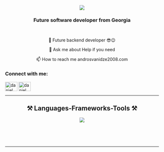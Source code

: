 <h1 align="center">
    <img src="https://readme-typing-svg.herokuapp.com/?font=Righteous&size=35&center=true&vCenter=true&width=500&height=70&duration=4000&lines=Hi+There!+👋;I+am+Chad+🗿;And+You???;"/>
</h1>

<h3 align="center">Future software developer from Georgia</h3>

<br/>

<div align="center">
    
🤑 Future backend developer 😎😉

💬 Ask me about Help if you need

📫 How to reach me androsvanidze2008.com

 </div>
 <h3 align="left">Connect with me:</h3>
<p align="left">
<a href="https://www.facebook.com/andria.svanidze.94" target="blank"><img align="center" src="https://raw.githubusercontent.com/rahuldkjain/github-profile-readme-generator/master/src/images/icons/Social/facebook.svg" alt="daniel abramiani" height="30" width="40" /></a>
<a href="https://www.instagram.com/andria_svanidzee/" target="blank"><img align="center" src="https://raw.githubusercontent.com/rahuldkjain/github-profile-readme-generator/master/src/images/icons/Social/instagram.svg" alt="daniel abramiani" height="30" width="40" /></a>
</p>



 <hr/>
 
<h2 align="center">⚒️ Languages-Frameworks-Tools ⚒️</h2>

<div align="center">
    <img src="https://skillicons.dev/icons?i=html,css,vscode,github,git,python" />
</div>

<br/>

<br/><br/>

<hr/>

<br/>
